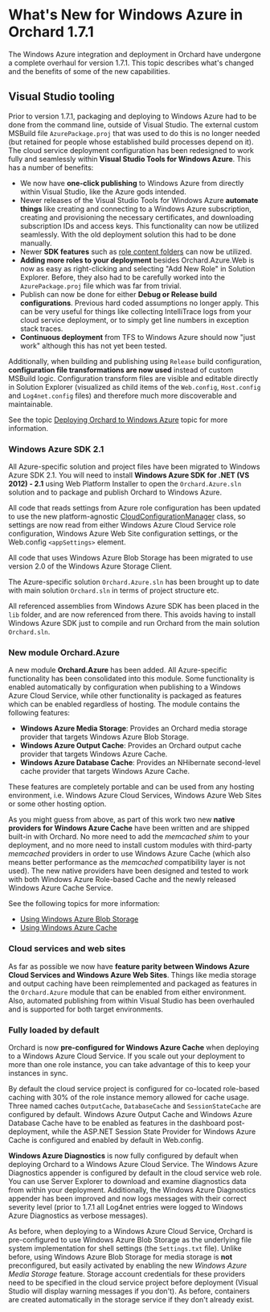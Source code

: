 What's New for Windows Azure in Orchard 1.7.1
=============================================
The Windows Azure integration and deployment in Orchard have undergone a complete overhaul for version 1.7.1. This topic describes what's changed and the benefits of some of the new capabilities.

## Visual Studio tooling

Prior to version 1.7.1, packaging and deploying to Windows Azure had to be done from the command line, outside of Visual Studio. The external custom MSBuild file `AzurePackage.proj` that was used to do this is no longer needed (but retained for people whose established build processes depend on it). The cloud service deployment configuration has been redesigned to work fully and seamlessly within **Visual Studio Tools for Windows Azure**. This has a number of benefits:

* We now have **one-click publishing** to Windows Azure from directly within Visual Studio, like the Azure gods intended.
* Newer releases of the Visual Studio Tools for Windows Azure **automate things** like creating and connecting to a Windows Azure subscription, creating and provisioning the necessary certificates, and downloading subscription IDs and access keys. This functionality can now be utilized seamlessly. With the old deployment solution this had to be done manually.
* Newer **SDK features** such as [role content folders](http://blogs.msdn.com/b/philliphoff/archive/2012/06/08/add-files-to-your-windows-azure-package-using-role-content-folders.aspx) can now be utilized.
* **Adding more roles to your deployment** besides Orchard.Azure.Web is now as easy as right-clicking and selecting "Add New Role" in Solution Explorer. Before, they also had to be carefully worked into the `AzurePackage.proj` file which was far from trivial.
* Publish can now be done for either **Debug or Release build configurations**. Previous hard coded assumptions no longer apply. This can be very useful for things like collecting IntelliTrace logs from your cloud service deployment, or to simply get line numbers in exception stack traces.
* **Continuous deployment** from TFS to Windows Azure should now "just work" although this has not yet been tested.

Additionally, when building and publishing using `Release` build configuration, **configuration file transformations are now used** instead of custom MSBuild logic. Configuration transform files are visible and editable directly in Solution Explorer (visualized as child items of the `Web.config`, `Host.config` and `Log4net.config` files) and therefore much more discoverable and maintainable.

See the topic [Deploying Orchard to Windows Azure](Deploying-Orchard-to-Windows-Azure) topic for more information.

### Windows Azure SDK 2.1

All Azure-specific solution and project files have been migrated to Windows Azure SDK 2.1. You will need to install **Windows Azure SDK for .NET (VS 2012) - 2.1** using Web Platform Installer to open the `Orchard.Azure.sln` solution and to package and publish Orchard to Windows Azure.

All code that reads settings from Azure role configuration has been updated to use the new platform-agnostic [CloudConfigurationManager](http://msdn.microsoft.com/en-us/library/microsoft.windowsazure.cloudconfigurationmanager.aspx) class, so settings are now read from either Windows Azure Cloud Service role configuration, Windows Azure Web Site configuration settings, or the Web.config `<appSettings>` element.

All code that uses Windows Azure Blob Storage has been migrated to use version 2.0 of the Windows Azure Storage Client.

The Azure-specific solution `Orchard.Azure.sln` has been brought up to date with main solution `Orchard.sln` in terms of project structure etc.

All referenced assemblies from Windows Azure SDK has been placed in the `lib` folder, and are now referenced from there. This avoids having to install Windows Azure SDK just to compile and run Orchard from the main solution `Orchard.sln`.

### New module Orchard.Azure

A new module **Orchard.Azure** has been added. All Azure-specific functionality has been consolidated into this module. Some functionality is enabled automatically by configuration when publishing to a Windows Azure Cloud Service, while other functionality is packaged as features which can be enabled regardless of hosting. The module contains the following features:

* **Windows Azure Media Storage**: Provides an Orchard media storage provider that targets Windows Azure Blob Storage.
* **Windows Azure Output Cache**: Provides an Orchard output cache provider that targets Windows Azure Cache.
* **Windows Azure Database Cache**: Provides an NHibernate second-level cache provider that targets Windows Azure Cache.

These features are completely portable and can be used from any hosting environment, i.e. Windows Azure Cloud Services, Windows Azure Web Sites or some other hosting option.

As you might guess from above, as part of this work two new **native providers for Windows Azure Cache** have been written and are shipped built-in with Orchard. No more need to add the *memcached shim* to your deployment, and no more need to install custom modules with third-party *memcached* providers in order to use Windows Azure Cache (which also means better performance as the *memcached* compatibility layer is not used). The new native providers have been designed and tested to work with both Windows Azure Role-based Cache and the newly released Windows Azure Cache Service.

See the following topics for more information:

* [Using Windows Azure Blob Storage](Using-Windows-Azure-Blob-Storage)
* [Using Windows Azure Cache](Using-Windows-Azure-Cache)

### Cloud services and web sites

As far as possible we now have **feature parity between Windows Azure Cloud Services and Windows Azure Web Sites**. Things like media storage and output caching have been reimplemented and packaged as features in the `Orchard.Azure` module that can be enabled from either environment. Also, automated publishing from within Visual Studio has been overhauled and is supported for both target environments.

### Fully loaded by default

Orchard is now **pre-configured for Windows Azure Cache** when deploying to a Windows Azure Cloud Service. If you scale out your deployment to more than one role instance, you can take advantage of this to keep your instances in sync.

By default the cloud service project is configured for co-located role-based caching with 30% of the role instance memory allowed for cache usage. Three named caches `OutputCache`, `DatabaseCache` and `SessionStateCache` are configured by default. Windows Azure Output Cache and Windows Azure Database Cache have to be enabled as features in the dashboard post-deployment, while the ASP.NET Session State Provider for Windows Azure Cache is configured and enabled by default in Web.config.

**Windows Azure Diagnostics** is now fully configured by default when deploying Orchard to a Windows Azure Cloud Service. The Windows Azure Diagnostics appender is configured by default in the cloud service web role. You can use Server Explorer to download and examine diagnostics data from within your deployment. Additionally, the Windows Azure Diagnostics appender has been improved and now logs messages with their correct severity level (prior to 1.7.1 all Log4net entries were logged to Windows Azure Diagnostics as verbose messages).

As before, when deploying to a Windows Azure Cloud Service, Orchard is pre-configured to use Windows Azure Blob Storage as the underlying file system implementation for shell settings (the `Settings.txt` file). Unlike before, using Windows Azure Blob Storage for media storage is **not** preconfigured, but easily activated by enabling the new *Windows Azure Media Storage* feature. Storage account credentials for these providers need to be specified in the cloud service project before deployment (Visual Studio will display warning messages if you don't). As before, containers are created automatically in the storage service if they don't already exist.
